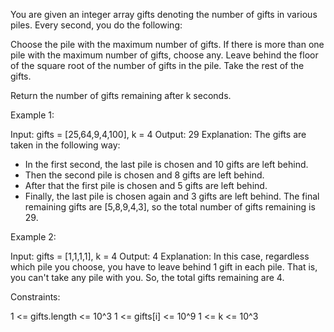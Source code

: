 You are given an integer array gifts denoting the number of gifts in various
piles. Every second, you do the following:


Choose the pile with the maximum number of gifts.
If there is more than one pile with the maximum number of gifts, choose
any.
Leave behind the floor of the square root of the number of gifts in the pile.
Take the rest of the gifts.


Return the number of gifts remaining after k seconds.


Example 1:


Input: gifts = [25,64,9,4,100], k = 4
Output: 29
Explanation: 
The gifts are taken in the following way:
- In the first second, the last pile is chosen and 10 gifts are left behind.
- Then the second pile is chosen and 8 gifts are left behind.
- After that the first pile is chosen and 5 gifts are left behind.
- Finally, the last pile is chosen again and 3 gifts are left behind.
The final remaining gifts are [5,8,9,4,3], so the total number of gifts
remaining is 29.


Example 2:


Input: gifts = [1,1,1,1], k = 4
Output: 4
Explanation: 
In this case, regardless which pile you choose, you have to leave behind 1
gift in each pile. 
That is, you can't take any pile with you. 
So, the total gifts remaining are 4.



Constraints:


1 <= gifts.length <= 10^3
1 <= gifts[i] <= 10^9
1 <= k <= 10^3




